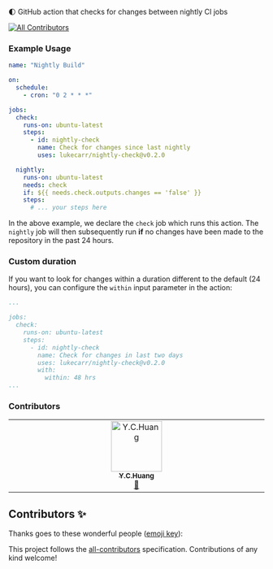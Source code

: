 🌓 GitHub action that checks for changes between nightly CI jobs
<!-- ALL-CONTRIBUTORS-BADGE:START - Do not remove or modify this section -->
[![All Contributors](https://img.shields.io/badge/all_contributors-1-orange.svg?style=flat-square)](#contributors-)
<!-- ALL-CONTRIBUTORS-BADGE:END -->

### Example Usage

```yml
name: "Nightly Build"

on:
  schedule:
    - cron: "0 2 * * *"

jobs:
  check:
    runs-on: ubuntu-latest
    steps:
      - id: nightly-check
        name: Check for changes since last nightly
        uses: lukecarr/nightly-check@v0.2.0

  nightly:
    runs-on: ubuntu-latest
    needs: check
    if: ${{ needs.check.outputs.changes == 'false' }}
    steps:        
      # ... your steps here
```

In the above example, we declare the `check` job which runs this action. The `nightly` job will then subsequently run **if** no changes have been made to the repository in the past 24 hours.

### Custom duration

If you want to look for changes within a duration different to the default (24 hours), you can configure the `within` input parameter in the action:

```yml
...

jobs:
  check:
    runs-on: ubuntu-latest
    steps:
      - id: nightly-check
        name: Check for changes in last two days
        uses: lukecarr/nightly-check@v0.2.0
        with:
          within: 48 hrs
...
```

### Contributors

<!-- ALL-CONTRIBUTORS-LIST:START - Do not remove or modify this section -->
<!-- prettier-ignore-start -->
<!-- markdownlint-disable -->
<table>
  <tbody>
    <tr>
      <td align="center" valign="top" width="14.28%"><a href="https://shirinmi1520.github.io/"><img src="https://avatars.githubusercontent.com/u/33322926?v=4?s=100" width="100px;" alt="Y.C.Huang"/><br /><sub><b>Y.C.Huang</b></sub></a><br /><a href="https://github.com/lukecarr/nightly-check/issues?q=author%3AShiriNmi1520" title="Bug reports">🐛</a></td>
    </tr>
  </tbody>
</table>

<!-- markdownlint-restore -->
<!-- prettier-ignore-end -->

<!-- ALL-CONTRIBUTORS-LIST:END -->

## Contributors ✨

Thanks goes to these wonderful people ([emoji key](https://allcontributors.org/docs/en/emoji-key)):

<!-- ALL-CONTRIBUTORS-LIST:START - Do not remove or modify this section -->
<!-- prettier-ignore-start -->
<!-- markdownlint-disable -->
<!-- markdownlint-restore -->
<!-- prettier-ignore-end -->
<!-- ALL-CONTRIBUTORS-LIST:END -->

This project follows the [all-contributors](https://github.com/all-contributors/all-contributors) specification. Contributions of any kind welcome!